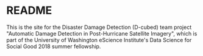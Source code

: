 # README

This is the site for the Disaster Damage Detection (D-cubed) team project "Automatic Damage Detection in Post-Hurricane Satellite Imagery", which is part of the University of Washington eScience Institute's Data Science for Social Good 2018 summer fellowship.
